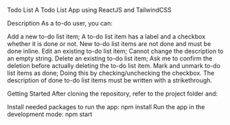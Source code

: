 Todo List
A Todo List App using ReactJS and TailwindCSS

Description
As a to-do user, you can:

Add a new to-do list item;
A to-do list item has a label and a checkbox whether it is done or not.
New to-do list items are not done and must be done inline.
Edit an existing to-do list item;
Cannot change the description to an empty string.
Delete an existing to-do list item;
Ask me to confirm the deletion before actually deleting the to-do list item.
Mark and unmark to-do list items as done;
Doing this by checking/unchecking the checkbox.
The description of done to-do list items must be written with a strikethrough.


Getting Started
After cloning the repository, refer to the project folder and:

Install needed packages to run the app: npm install
Run the app in the development mode: npm start
